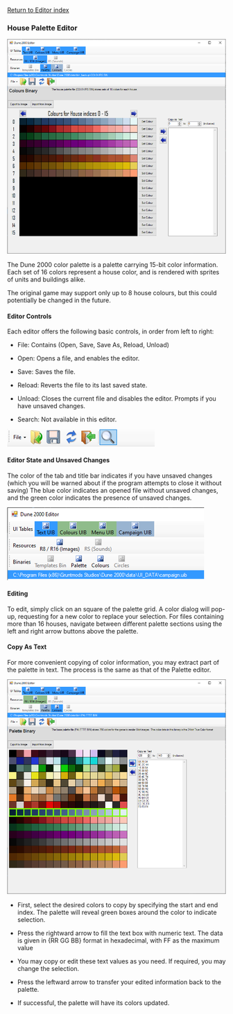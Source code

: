 
[Return to Editor index](../editor.md)

### House Palette Editor

![Image](img/binColours.png)

The Dune 2000 color palette is a palette carrying 15-bit color information. Each set of 16 colors represent a house color, and is rendered with sprites of units and buildings alike.

The original game may support only up to 8 house colours, but this could potentially be changed in the future.

#### Editor Controls

Each editor offers the following basic controls, in order from left to right:

 - File: Contains (Open, Save, Save As, Reload, Unload)

 - Open: Opens a file, and enables the editor.

 - Save: Saves the file.

 - Reload: Reverts the file to its last saved state.

 - Unload: Closes the current file and disables the editor. Prompts if you have unsaved changes.

 - Search: Not available in this editor.

![Image](img/editorControls.png)

#### Editor State and Unsaved Changes

The color of the tab and title bar indicates if you have unsaved changes (which you will be warned about if the program attempts to close it without saving)
The blue color indicates an opened file without unsaved changes, and the green color indicates the presence of unsaved changes.

![Image](img/editorStates.png)

#### Editing

To edit, simply click on an square of the palette grid. A color dialog will pop-up, requesting for a new color to replace your selection.
For files containing more than 16 houses, navigate between different palette sections using the left and right arrow buttons above the palette.

#### Copy As Text

For more convenient copying of color information, you may extract part of the palette in text. The process is the same as that of the Palette editor.

![Image](img/binPalette_copyAsText.png)

 - First, select the desired colors to copy by specifying the start and end index. The palette will reveal green boxes around the color to indicate selection.

 - Press the rightward arrow to fill the text box with numeric text. The data is given in {RR GG BB} format in hexadecimal, with FF as the maximum value

 - You may copy or edit these text values as you need. If required, you may change the selection.

 - Press the leftward arrow to transfer your edited information back to the palette.

 - If successful, the palette will have its colors updated.


